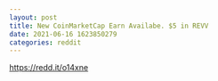 ```yaml
--- 
layout: post 
title: New CoinMarketCap Earn Availabe. $5 in REVV 
date: 2021-06-16 1623850279 
categories: reddit 
--- 
```

https://redd.it/o14xne